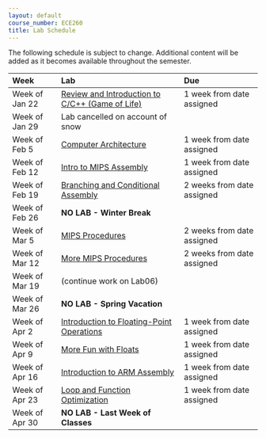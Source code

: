 ```yaml
---
layout: default
course_number: ECE260
title: Lab Schedule
---
```


The following schedule is subject to change.
Additional content will be added as it becomes available throughout the semester.<br>


**Week**       | **Lab**                                                                |  **Due**                                                                                                                   
:--------------|:-----------------------------------------------------------------------|:--------------------------    
Week of Jan 22 |  [Review and Introduction to C/C++ (Game of Life)](labs/lab01.html)    |  1 week from date assigned  <!-- lab 1 -->
Week of Jan 29 |  Lab cancelled on account of snow                                      |
Week of Feb 5  |  [Computer Architecture](labs/lab02.html)                              |  1 week from date assigned  <!-- lab 2 -->
Week of Feb 12 |  [Intro to MIPS Assembly](labs/lab03.html)                             |  1 week from date assigned  <!-- lab 3 -->
Week of Feb 19 |  [Branching and Conditional Assembly](labs/lab04.html)                 |  2 weeks from date assigned <!-- lab 4 -->
Week of Feb 26 |  **NO LAB - Winter Break**                                             |
Week of Mar 5  |  [MIPS Procedures](labs/lab05.html)                                    |  2 weeks from date assigned <!-- lab 5 -->
Week of Mar 12 |  [More MIPS Procedures](labs/lab06.html)                               |  2 weeks from date assigned <!-- lab 6 -->
Week of Mar 19 |  (continue work on Lab06)                                              | 
Week of Mar 26 |  **NO LAB - Spring Vacation**                                          |
Week of Apr 2  |  [Introduction to Floating-Point Operations](labs/lab07.html)          |  1 week from date assigned  <!-- lab 7 -->
Week of Apr 9  |  [More Fun with Floats](labs/lab08.html)                               |  1 week from date assigned  <!-- lab 8 -->
Week of Apr 16 |  [Introduction to ARM Assembly](labs/lab09.html)                       |  1 week from date assigned  <!-- lab 9 -->
Week of Apr 23 |  [Loop and Function Optimization](labs/lab10.html)                     |  1 week from date assigned  <!-- lab 10 -->
Week of Apr 30 |  **NO LAB - Last Week of Classes**                                     |


<!-- [Review and Introduction to C/C++](labs/lab01.html) -->
<!-- [Computer Architecture](labs/lab02.html) -->
<!-- [Intro to MIPS Assembly](labs/lab03.html) -->
<!-- [Branching and Conditional Assembly](labs/lab04.html) -->
<!-- [MIPS Procedures](labs/lab05.html) -->
<!-- [More MIPS Procedures](labs/lab06.html) -->
<!-- [Introduction to Floating-Point Operations](labs/lab07.html) -->
<!-- [More Fun with Floats](labs/lab08.html) -->
<!-- [Introduction to ARM Assembly](labs/lab09.html) -->
<!-- [Loop and Function Optimization](labs/lab10.html) -->